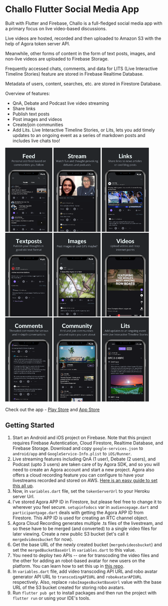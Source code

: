 # Challo Flutter Social Media App

Built with Flutter and Firebase, Challo is a full-fledged social media app with a primary focus on live video-based discussions.

Live videos are hosted, recorded and then uploaded to Amazon S3 with the help of Agora token server API.

Meanwhile, other forms of content in the form of text posts, images, and non-live videos are uploaded to Firebase Storage.

Frequently accessed chats, comments, and data for LITS (Live Interactive Timeline Stories) feature are stored in Firebase Realtime Database.

Metadata of users, content, searches, etc. are stored in Firestore Database.

Overview of features:

- QnA, Debate and Podcast live video streaming
- Share links
- Publish text posts
- Post images and videos
- Create/join communities
- Add Lits. Live Interactive Timeline Stories, or Lits, lets you add timely updates to an ongoing event as a series of markdown posts and includes live chats too!

<img src="https://github.com/abhinishere/challo/blob/main/assets/showcase/challo-1.png" width="150"/> <img src="https://github.com/abhinishere/challo/blob/main/assets/showcase/challo-2.png" width="150"/> <img src="https://github.com/abhinishere/challo/blob/main/assets/showcase/challo-3.png" width="150"/> <img src="https://github.com/abhinishere/challo/blob/main/assets/showcase/challo-4.png" width="150"/> <img src="https://github.com/abhinishere/challo/blob/main/assets/showcase/challo-5.png" width="150"/> <img src="https://github.com/abhinishere/challo/blob/main/assets/showcase/challo-6.png" width="150"/> <img src="https://github.com/abhinishere/challo/blob/main/assets/showcase/challo-7.png" width="150"/> <img src="https://github.com/abhinishere/challo/blob/main/assets/showcase/challo-8.png" width="150"/> <img src="https://github.com/abhinishere/challo/blob/main/assets/showcase/challo-9.png" width="150"/>

Check out the app - [Play Store](https://play.google.com/store/apps/details?id=tv.challo.challo) and [App Store](https://apps.apple.com/in/app/challo-live-discussions/id1611176469)

## Getting Started

1. Start an Android and iOS project on Firebase. Note that this project requires Firebase Autentication, Cloud Firestore, Realtime Database, and Firebase Storage. Download and copy `google-services.json` to `android/app` and `GoogleService-Info.plist` to `iOS/Runner`.
2. Live streaming features including QnA (1 user), Debate (2 users), and Podcast (upto 3 users) are taken care of by Agora SDK, and so you will need to create an Agora account and start a new project. Agora also offers a cloud recording feature you can configure to have your livestreams recorded and stored on AWS. [Here is an easy guide to set this all up](https://www.agora.io/en/blog/cloud-recording-for-flutter-video-chat/).
3. Now, in `variables.dart` file, set the `tokenServerUrl` to your Heroku server Url.
4. I've stored Agora APP ID in Firestore, but please feel free to change it to wherever you feel secure. `setupinfodocs` var in `audiencepage.dart` and `participantpage.dart` deals with getting the Agora APP ID from Firestore. This APP ID is used for creating an RTC channel object.
5. Agora Cloud Recording generates multiple .ts files of the livestream, and so these have to be merged (and converted) to a single video files for later viewing. Create a new public S3 bucket (let's call it `mergedvideosbucket` for now).
6. Get the base URL of the newly created bucket (`mergedvideosbucket`) and set the `mergedBucketBaseUrl` in `variables.dart` to this value.
7. You need to deploy two APIs -- one for transcoding the video files and the other for adding an robot-based avatar for new users on the platform. You can learn how to set this up in [this repo](https://github.com/abhinishere/some-aws-apis).
8. In `variables.dart` file, add video transcoding API URL and robo avatar generator API URL to `transcodingAPIURL` and `roboAvatarAPIURL` respectively. Also, replace `roboImagesBucketBaseUrl` value with the base URL of the S3 bucket created for storing robo avatars.
9. Run `flutter pub get` to install packages and then run the project with `flutter run` or using your IDE's tools.

